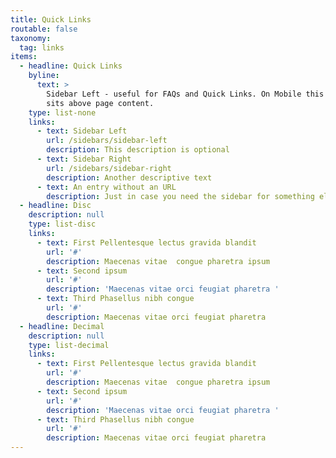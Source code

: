 ```yaml
---
title: Quick Links
routable: false
taxonomy:
  tag: links
items:
  - headline: Quick Links
    byline:
      text: >
        Sidebar Left - useful for FAQs and Quick Links. On Mobile this section
        sits above page content. 
    type: list-none
    links:
      - text: Sidebar Left
        url: /sidebars/sidebar-left
        description: This description is optional
      - text: Sidebar Right
        url: /sidebars/sidebar-right
        description: Another descriptive text
      - text: An entry without an URL
        description: Just in case you need the sidebar for something else
  - headline: Disc
    description: null
    type: list-disc
    links:
      - text: First Pellentesque lectus gravida blandit
        url: '#'
        description: Maecenas vitae  congue pharetra ipsum
      - text: Second ipsum
        url: '#'
        description: 'Maecenas vitae orci feugiat pharetra '
      - text: Third Phasellus nibh congue
        url: '#'
        description: Maecenas vitae orci feugiat pharetra
  - headline: Decimal
    description: null
    type: list-decimal
    links:
      - text: First Pellentesque lectus gravida blandit
        url: '#'
        description: Maecenas vitae  congue pharetra ipsum
      - text: Second ipsum
        url: '#'
        description: 'Maecenas vitae orci feugiat pharetra '
      - text: Third Phasellus nibh congue
        url: '#'
        description: Maecenas vitae orci feugiat pharetra
---
```


